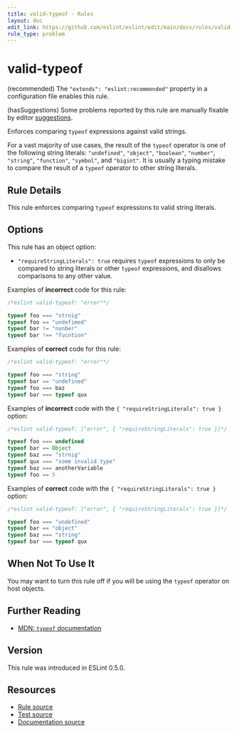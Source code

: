 ```yaml
---
title: valid-typeof - Rules
layout: doc
edit_link: https://github.com/eslint/eslint/edit/main/docs/rules/valid-typeof.md
rule_type: problem
---
```

<!-- Note: No pull requests accepted for this file. See README.md in the root directory for details. -->

# valid-typeof

(recommended) The `"extends": "eslint:recommended"` property in a configuration file enables this rule.

(hasSuggestions) Some problems reported by this rule are manually fixable by editor [suggestions](../developer-guide/working-with-rules#providing-suggestions).

Enforces comparing `typeof` expressions against valid strings.

For a vast majority of use cases, the result of the `typeof` operator is one of the following string literals: `"undefined"`, `"object"`, `"boolean"`, `"number"`, `"string"`, `"function"`, `"symbol"`, and `"bigint"`. It is usually a typing mistake to compare the result of a `typeof` operator to other string literals.

## Rule Details

This rule enforces comparing `typeof` expressions to valid string literals.

## Options

This rule has an object option:

* `"requireStringLiterals": true` requires `typeof` expressions to only be compared to string literals or other `typeof` expressions, and disallows comparisons to any other value.

Examples of **incorrect** code for this rule:

```js
/*eslint valid-typeof: "error"*/

typeof foo === "strnig"
typeof foo == "undefimed"
typeof bar != "nunber"
typeof bar !== "fucntion"
```

Examples of **correct** code for this rule:

```js
/*eslint valid-typeof: "error"*/

typeof foo === "string"
typeof bar == "undefined"
typeof foo === baz
typeof bar === typeof qux
```

Examples of **incorrect** code with the `{ "requireStringLiterals": true }` option:

```js
/*eslint valid-typeof: ["error", { "requireStringLiterals": true }]*/

typeof foo === undefined
typeof bar == Object
typeof baz === "strnig"
typeof qux === "some invalid type"
typeof baz === anotherVariable
typeof foo == 5
```

Examples of **correct** code with the `{ "requireStringLiterals": true }` option:

```js
/*eslint valid-typeof: ["error", { "requireStringLiterals": true }]*/

typeof foo === "undefined"
typeof bar == "object"
typeof baz === "string"
typeof bar === typeof qux
```

## When Not To Use It

You may want to turn this rule off if you will be using the `typeof` operator on host objects.

## Further Reading

* [MDN: `typeof` documentation](https://developer.mozilla.org/en-US/docs/Web/JavaScript/Reference/Operators/typeof)

## Version

This rule was introduced in ESLint 0.5.0.

## Resources

* [Rule source](https://github.com/eslint/eslint/tree/HEAD/lib/rules/valid-typeof.js)
* [Test source](https://github.com/eslint/eslint/tree/HEAD/tests/lib/rules/valid-typeof.js)
* [Documentation source](https://github.com/eslint/eslint/tree/HEAD/docs/rules/valid-typeof.md)
